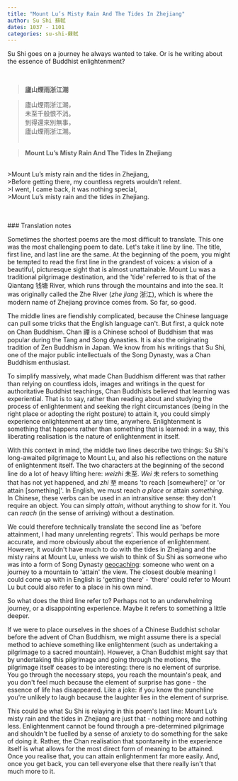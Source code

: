 ```yaml
---
title: "Mount Lu’s Misty Rain And The Tides In Zhejiang"
author: Su Shi 蘇軾
dates: 1037 - 1101
categories: su-shi-蘇軾
---
```

Su Shi goes on a journey he always wanted to take.<!--more--> Or is he writing about the essence of Buddhist enlightenment?
  
<br>
  
>**廬山煙雨浙江潮**

  
>廬山煙雨浙江潮，<br>
>未至千般恨不消。<br>
>到得還來別無事，<br>
>廬山煙雨浙江潮。<br><br>

>**Mount Lu’s Misty Rain And The Tides In Zhejiang**
<br>      
>Mount Lu’s misty rain and the tides in Zhejiang, <br>
>Before getting there, my countless regrets wouldn’t relent. <br>
>I went, I came back, it was nothing special, <br>
>Mount Lu’s misty rain and the tides in Zhejiang. <br><br><br>    
<p class="post-title divided p-name"></p>    
### Translation notes

Sometimes the shortest poems are the most difficult to translate. This one was the most challenging poem to date. Let's take it line by line. The title, first line, and last line are the same. At the beginning of the poem, you might be tempted to read the first line in the grandest of voices: a vision of a beautiful, picturesque sight that is almost unattainable. Mount Lu was a traditional pilgrimage destination, and the 'tide' referred to is that of the Qiantang 钱塘 River, which runs through the mountains and into the sea. It was originally called the Zhe River (*zhe jiang* 浙江), which is where the modern name of Zhejiang province comes from. So far, so good. <br>

The middle lines are fiendishly complicated, because the Chinese language can pull some tricks that the English language can't. But first, a quick note on Chan Buddhism. Chan 禪 is a Chinese school of Buddhism that was popular during the Tang and Song dynasties. It is also the originating tradition of Zen Buddhism in Japan. We know from his writings that Su Shi, one of the major public intellectuals of the Song Dynasty, was a Chan Buddhism enthusiast.<br>

To simplify massively, what made Chan Buddhism different was that rather than relying on countless idols, images and writings in the quest for authoritative Buddhist teachings, Chan Buddhists believed that learning was experiential. That is to say, rather than reading about and studying the process of enlightenment and seeking the right circumstances (being in the right place or adopting the right posture) to attain it, you could simply experience enlightenment at any time, anywhere. Enlightenment is something that happens rather than something that is learned: in a way, this liberating realisation is the nature of enlightenment in itself.<br>

With this context in mind, the middle two lines describe two things: Su Shi's long-awaited pilgrimage to Mount Lu, and also his reflections on the nature of enlightenment itself. The two characters at the beginning of the second line do a lot of heavy lifting here: *weizhi* 未至. *Wei* 未 refers to something that has not yet happened, and *zhi* 至 means 'to reach [somewhere]' or 'or attain [something]'. In English, we must reach *a place* or attain *something*. In Chinese, these verbs can be used in an intransitive sense: they don't require an object. You can simply *attain*, without anything to show for it. You can *reach* (in the sense of arriving) without a destination.<br>

We could therefore technically translate the second line as 'before attainment, I had many unrelenting regrets'. This would perhaps be more accurate, and more obviously about the experience of enlightenment. However, it wouldn't have much to do with the tides in Zhejiang and the misty rains at Mount Lu, unless we wish to think of Su Shi as someone who was into a form of Song Dynasty [geocaching](https://en.wikipedia.org/wiki/Geocaching): someone who went on a journey to a mountain to 'attain' the view. The closest double meaning I could come up with in English is 'getting there' - 'there' could refer to Mount Lu but could also refer to a place in his own mind.<br>

So what does the third line refer to? Perhaps not to an underwhelming journey, or a disappointing experience. Maybe it refers to something a little deeper. <br>

If we were to place ourselves in the shoes of a Chinese Buddhist scholar before the advent of Chan Buddhism, we might assume there is a special method to achieve something like enlightenment (such as undertaking a pilgrimage to a sacred mountain). However, a Chan Buddhist might say that by undertaking this pilgrimage and going through the motions, the pilgrimage itself ceases to be interesting: there is no element of surprise. You go through the necessary steps, you reach the mountain's peak, and you don't feel much because the element of surprise has gone - the essence of life has disappeared. Like a joke: if you know the punchline you're unlikely to laugh because the laughter lies in the element of surprise. <br>

This could be what Su Shi is relaying in this poem's last line: Mount Lu’s misty rain and the tides in Zhejiang are just that - nothing more and nothing less. Enlightenment cannot be found through a pre-determined pilgrimage and shouldn't be fuelled by a sense of anxiety to do something for the sake of doing it. Rather, the Chan realisation that spontaneity in the experience itself is what allows for the most direct form of meaning to be attained. Once you realise that, you can attain enlightenment far more easily. And, once you get back, you can tell everyone else that there really isn't that much more to it.